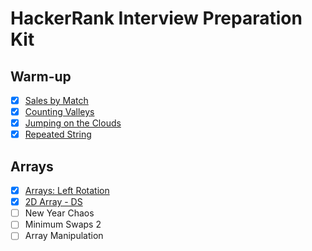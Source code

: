 # HackerRank Interview Preparation Kit

## Warm-up

- [x] [Sales by Match](../src/problems//algorithms/sales-by-match)
- [x] [Counting Valleys](../src/problems/algorithms/counting-valleys)
- [x] [Jumping on the Clouds](../src/problems/algorithms/jumping-on-the-clouds)
- [x] [Repeated String](../src/problems/algorithms/repeated-string)

## Arrays

- [x] [Arrays: Left Rotation](../src/problems/data-structures/arrays-left-rotation)
- [x] [2D Array - DS](../src/problems/data-structures/2d-array-ds)
- [ ] New Year Chaos
- [ ] Minimum Swaps 2
- [ ] Array Manipulation